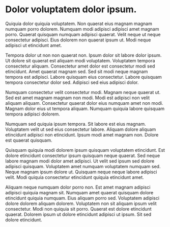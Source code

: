 # Dolor voluptatem dolor ipsum.

Quiquia dolor quiquia voluptatem. Non quaerat eius magnam magnam numquam porro dolorem. Numquam modi adipisci adipisci amet magnam porro. Quaerat quisquam numquam adipisci quaerat. Velit neque ut neque consectetur adipisci. Eius dolorem non quaerat ipsum ut. Modi neque adipisci ut etincidunt amet.

Tempora dolor ut non non quaerat non. Ipsum dolor sit labore dolor ipsum. Ut dolore sit quaerat est aliquam modi voluptatem. Voluptatem tempora consectetur aliquam. Consectetur amet dolor est consectetur modi sed etincidunt. Amet quaerat magnam sed. Sed sit modi neque magnam tempora est adipisci. Labore quisquam eius consectetur. Labore quisquam tempora consectetur dolor sed. Adipisci sed eius adipisci dolor.

Numquam consectetur velit consectetur modi. Magnam neque quaerat ut. Sed est amet magnam magnam non modi. Modi est adipisci non velit aliquam aliquam. Consectetur quaerat dolor eius numquam amet non modi. Magnam dolor eius ut tempora aliquam. Numquam quiquia labore quisquam tempora adipisci dolorem.

Numquam sed quiquia ipsum tempora. Sit labore est eius magnam. Voluptatem velit ut sed eius consectetur labore. Aliquam dolore aliquam etincidunt adipisci non etincidunt. Ipsum modi amet magnam non. Dolore est quaerat quisquam.

Quisquam quiquia modi dolorem ipsum quisquam voluptatem etincidunt. Est dolore etincidunt consectetur ipsum quisquam neque quaerat. Sed neque labore magnam modi dolor amet adipisci. Ut velit sed ipsum sed dolore adipisci quisquam. Voluptatem amet numquam voluptatem numquam sed. Neque magnam ipsum dolore ut. Quisquam neque neque labore adipisci velit. Modi quiquia consectetur etincidunt quiquia etincidunt amet.

Aliquam neque numquam dolor porro non. Est amet magnam adipisci adipisci quiquia magnam sit. Numquam amet quaerat quisquam dolore etincidunt quiquia numquam. Eius aliquam porro sed. Voluptatem adipisci dolore dolorem aliquam dolorem. Voluptatem non sit aliquam ipsum velit consectetur. Modi non quiquia sit porro. Quaerat est dolore etincidunt quaerat. Dolorem ipsum ut dolore etincidunt adipisci ut ipsum. Sit sed dolore etincidunt.

